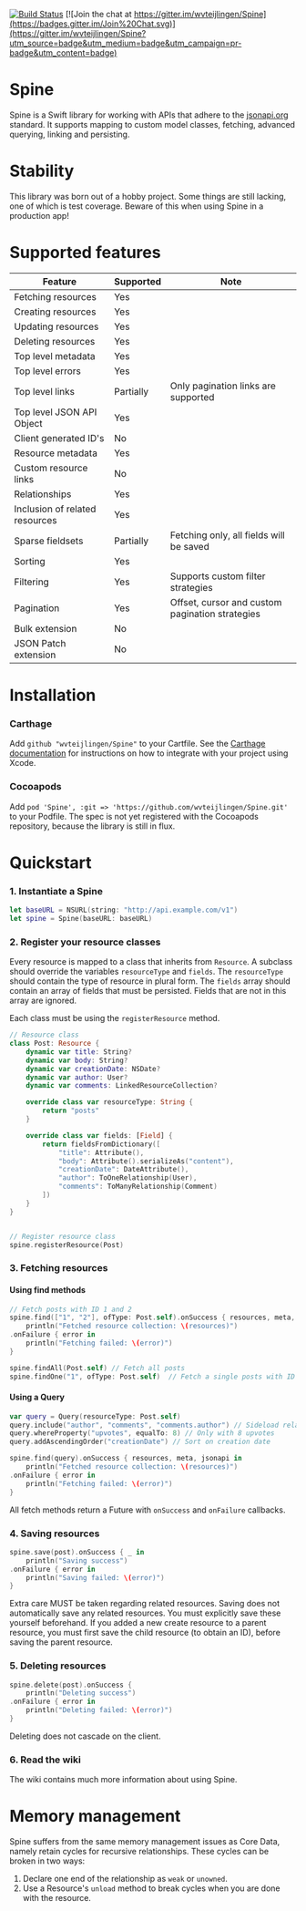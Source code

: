 [![Build Status](https://travis-ci.org/wvteijlingen/Spine.svg?branch=swift-2.0)](https://travis-ci.org/wvteijlingen/Spine) [![Join the chat at https://gitter.im/wvteijlingen/Spine](https://badges.gitter.im/Join%20Chat.svg)](https://gitter.im/wvteijlingen/Spine?utm_source=badge&utm_medium=badge&utm_campaign=pr-badge&utm_content=badge)

Spine
=====
Spine is a Swift library for working with APIs that adhere to the [jsonapi.org](http://jsonapi.org) standard. It supports mapping to custom model classes, fetching, advanced querying, linking and persisting.

Stability
============
This library was born out of a hobby project. Some things are still lacking, one of which is test coverage. Beware of this when using Spine in a production app!

Supported features
==================
| Feature                        | Supported | Note                                            |
| ------------------------------ | --------- | ----------------------------------------------- |
| Fetching resources             | Yes       |                                                 |
| Creating resources             | Yes       |                                                 |
| Updating resources             | Yes       |                                                 |
| Deleting resources             | Yes       |                                                 |
| Top level metadata             | Yes       |                                                 |
| Top level errors               | Yes       |                                                 |
| Top level links                | Partially | Only pagination links are supported             |
| Top level JSON API Object      | Yes       |                                                 |
| Client generated ID's          | No        |                                                 |
| Resource metadata              | Yes       |                                                 |
| Custom resource links          | No        |                                                 |
| Relationships                  | Yes       |                                                 |
| Inclusion of related resources | Yes       |                                                 |
| Sparse fieldsets               | Partially | Fetching only, all fields will be saved         |
| Sorting                        | Yes       |                                                 |
| Filtering                      | Yes       | Supports custom filter strategies               |
| Pagination                     | Yes       | Offset, cursor and custom pagination strategies |
| Bulk extension                 | No        |                                                 |
| JSON Patch extension           | No        |                                                 |

Installation
============

### Carthage
Add `github "wvteijlingen/Spine"` to your Cartfile. See the [Carthage documentation](https://github.com/Carthage/Carthage#adding-frameworks-to-an-application) for instructions on how to integrate with your project using Xcode.

### Cocoapods
Add `pod 'Spine', :git => 'https://github.com/wvteijlingen/Spine.git'` to your Podfile. The spec is not yet registered with the Cocoapods repository, because the library is still in flux.

Quickstart
==========
### 1. Instantiate a Spine
```swift
let baseURL = NSURL(string: "http://api.example.com/v1")
let spine = Spine(baseURL: baseURL)
```

### 2. Register your resource classes
Every resource is mapped to a class that inherits from `Resource`. A subclass should override the variables `resourceType` and `fields`. The `resourceType` should contain the type of resource in plural form. The `fields` array should contain an array of fields that must be persisted. Fields that are not in this array are ignored.

Each class must be using the `registerResource` method.

```swift
// Resource class
class Post: Resource {
	dynamic var title: String?
	dynamic var body: String?
	dynamic var creationDate: NSDate?
	dynamic var author: User?
	dynamic var comments: LinkedResourceCollection?

	override class var resourceType: String {
		return "posts"
	}

	override class var fields: [Field] {
		return fieldsFromDictionary([
			"title": Attribute(),
			"body": Attribute().serializeAs("content"),
			"creationDate": DateAttribute(),
			"author": ToOneRelationship(User),
			"comments": ToManyRelationship(Comment)
		])
	}
}


// Register resource class
spine.registerResource(Post)
```

### 3. Fetching resources

#### Using find methods
```swift
// Fetch posts with ID 1 and 2
spine.find(["1", "2"], ofType: Post.self).onSuccess { resources, meta, jsonapi in
    println("Fetched resource collection: \(resources)")
.onFailure { error in
    println("Fetching failed: \(error)")
}

spine.findAll(Post.self) // Fetch all posts
spine.findOne("1", ofType: Post.self)  // Fetch a single posts with ID 1
```

#### Using a Query
```swift
var query = Query(resourceType: Post.self)
query.include("author", "comments", "comments.author") // Sideload relationships
query.whereProperty("upvotes", equalTo: 8) // Only with 8 upvotes
query.addAscendingOrder("creationDate") // Sort on creation date

spine.find(query).onSuccess { resources, meta, jsonapi in
    println("Fetched resource collection: \(resources)")
.onFailure { error in
    println("Fetching failed: \(error)")
}
```

All fetch methods return a Future with `onSuccess` and `onFailure` callbacks.

### 4. Saving resources
```swift
spine.save(post).onSuccess { _ in
    println("Saving success")
.onFailure { error in
    println("Saving failed: \(error)")
}
```
Extra care MUST be taken regarding related resources. Saving does not automatically save any related resources. You must explicitly save these yourself beforehand. If you added a new create resource to a parent resource, you must first save the child resource (to obtain an ID), before saving the parent resource.

### 5. Deleting resources
```swift
spine.delete(post).onSuccess {
    println("Deleting success")
.onFailure { error in
    println("Deleting failed: \(error)")
}
```
Deleting does not cascade on the client.

### 6. Read the wiki
The wiki contains much more information about using Spine.


Memory management
=================
Spine suffers from the same memory management issues as Core Data, namely retain cycles for recursive relationships. These cycles can be broken in two ways:

1. Declare one end of the relationship as `weak` or `unowned`.
2. Use a Resource's `unload` method to break cycles when you are done with the resource.
